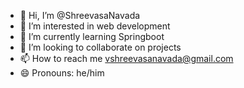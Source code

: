- 👋 Hi, I’m @ShreevasaNavada
- 👀 I’m interested in web development
- 🌱 I’m currently learning Springboot
- 💞️ I’m looking to collaborate on projects
- 📫 How to reach me vshreevasanavada@gmail.com
- 😄 Pronouns: he/him


<!---
ShreevasaNavada/ShreevasaNavada is a ✨ special ✨ repository because its `README.md` (this file) appears on your GitHub profile.
You can click the Preview link to take a look at your changes.
--->
